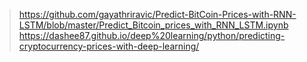 > https://github.com/gayathriravic/Predict-BitCoin-Prices-with-RNN-LSTM/blob/master/Predict_Bitcoin_prices_with_RNN_LSTM.ipynb   
> https://dashee87.github.io/deep%20learning/python/predicting-cryptocurrency-prices-with-deep-learning/  

